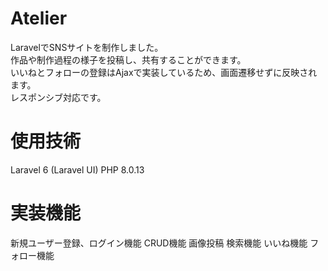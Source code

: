 # Atelier
LaravelでSNSサイトを制作しました。  
作品や制作過程の様子を投稿し、共有することができます。  
いいねとフォローの登録はAjaxで実装しているため、画面遷移せずに反映されます。  
レスポンシブ対応です。

# 使用技術
Laravel 6 (Laravel UI)
PHP 8.0.13

# 実装機能
新規ユーザー登録、ログイン機能
CRUD機能
画像投稿
検索機能
いいね機能
フォロー機能



